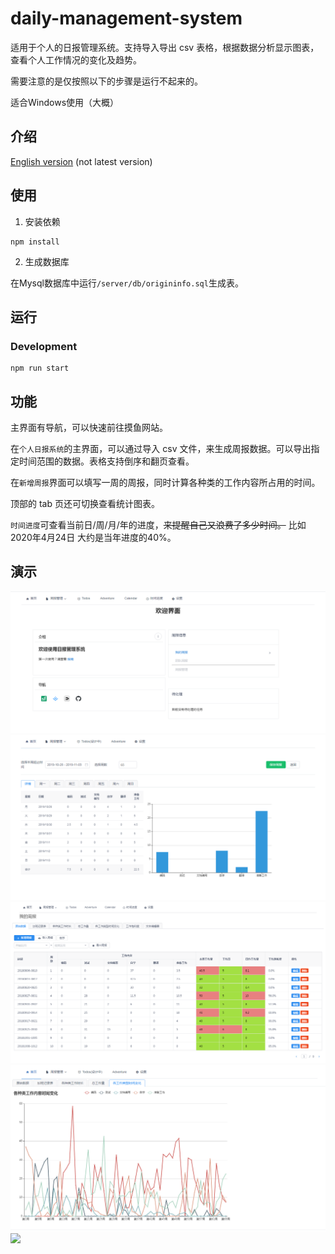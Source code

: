 # daily-management-system


适用于个人的日报管理系统。支持导入导出 csv 表格，根据数据分析显示图表，查看个人工作情况的变化及趋势。

需要注意的是仅按照以下的步骤是运行不起来的。

适合Windows使用（大概）


## 介绍

[English version](./readme_EN.md) (not latest version)


## 使用

1. 安装依赖

```
npm install
```

2. 生成数据库

在Mysql数据库中运行`/server/db/origininfo.sql`生成表。

## 运行
### Development

```
npm run start
```

## 功能

主界面有导航，可以快速前往摸鱼网站。


在`个人日报系统`的主界面，可以通过导入 csv 文件，来生成周报数据。可以导出指定时间范围的数据。表格支持倒序和翻页查看。

在`新增周报`界面可以填写一周的周报，同时计算各种类的工作内容所占用的时间。

顶部的 tab 页还可切换查看统计图表。

`时间进度`可查看当前日/周/月/年的进度，~~来提醒自己又浪费了多少时间。~~ 比如 2020年4月24日 大约是当年进度的40%。

## 演示

![](https://github.com/KiritoXF/daily_management_system/blob/master/pictures/home_page.PNG)
![](https://github.com/KiritoXF/daily_management_system/blob/master/pictures/week_daily.PNG)
![](https://github.com/KiritoXF/daily_management_system/blob/master/pictures/daily_page.PNG)
![](https://github.com/KiritoXF/daily_management_system/blob/master/pictures/work_category_page.PNG)
![](https://github.com/KiritoXF/daily-management-system/blob/master/pictures/time_progress.PNG)
